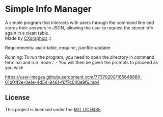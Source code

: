 # Simple Info Manager

A simple program that interacts with users through the command line and stores their answers in JSON, allowing the user to request the stored info again in a clean table.  
Made by [CXgraphics](https://github.com/cxgraphics1) :)

Requirements: ascii-table, enquirer, jsonfile-updater

Running: To run the program, you need to open the directory in command terminal and run 'node .' - You will then be given the prompts to proceed as you wish



https://user-images.githubusercontent.com/77370290/165648860-01b01f2e-0e1e-4d54-9461-f6f7c040e9f6.mp4



## License
This project is licensed under the [MIT LICENSE](https://github.com/CXgraphics1/SImple-Info-Manager/blob/main/LICENSE).
